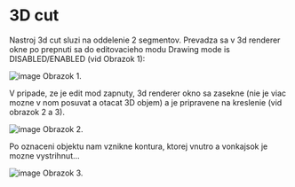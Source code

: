 # 3D cut

Nastroj 3d cut sluzi na oddelenie 2 segmentov. Prevadza sa v 3d renderer okne po prepnuti sa do editovacieho modu Drawing mode is DISABLED/ENABLED (vid Obrazok 1):

![image](https://github.com/Medannot/web-platform-annotator-help/assets/8589235/21d20fc3-67f4-4f2f-a2ae-a65df77171e5)
Obrazok 1.

V pripade, ze je edit mod zapnuty, 3d renderer okno sa zasekne (nie je viac mozne v nom posuvat a otacat 3D objem) a je pripravene na kreslenie (vid obrazok 2 a 3).

![image](https://github.com/Medannot/web-platform-annotator-help/assets/8589235/05cad46d-8f82-4ea7-b21b-9208250630b4)
Obrazok 2.

Po oznaceni objektu nam vznikne kontura, ktorej vnutro a vonkajsok je mozne vystrihnut...

![image](https://github.com/Medannot/web-platform-annotator-help/assets/8589235/48f140ac-97db-4427-9927-489bea336881)
Obrazok 3.


